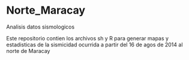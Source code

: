 Norte_Maracay
=============

Analisis datos sismologicos 

Este repositorio contien los archivos sh y R para generar mapas y estadisticas de la sismicidad ocurrida a 
partir del 16 de agos de 2014 al norte  de Maracay
